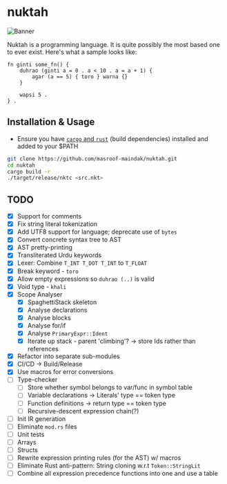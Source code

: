 # nuktah

![Banner](.github/assets/logo.svg)

Nuktah is a programming language. It is quite possibly the most based one to ever exist. Here's what a sample looks like:

```
fn ginti some_fn() {
	duhrao (ginti a = 0 . a < 10 . a = a + 1) {
		agar (a == 5) { toro } warna {}
	}

	wapsi 5 .
} .
```

## Installation & Usage

- Ensure you have [`cargo` and `rust`](https://www.rust-lang.org/tools/install) (build dependencies) installed and added to your $PATH

```bash
git clone https://github.com/masroof-maindak/nuktah.git
cd nuktah
cargo build -r
./target/release/nktc <src.nkt>
```

## TODO

- [x] Support for comments
- [x] Fix string literal tokenization
- [x] Add UTF8 support for language; deprecate use of `bytes`
- [x] Convert concrete syntax tree to AST
- [x] AST pretty-printing
- [x] Transliterated Urdu keywords
- [x] Lexer: Combine `T_INT T_DOT T_INT` to `T_FLOAT`
- [x] Break keyword - `toro`
- [x] Allow empty expressions so `duhrao (..)` is valid
- [x] Void type - `khali`
- [x] Scope Analyser
    - [x] SpaghettiStack skeleton
    - [x] Analyse declarations
    - [x] Analyse blocks
    - [x] Analyse for/if
    - [x] Analyse `PrimaryExpr::Ident`
    - [x] Iterate up stack - parent 'climbing'? -> store Ids rather than references
- [x] Refactor into separate sub-modules
- [x] CI/CD -> Build/Release
- [x] Use macros for error conversions
- [ ] Type-checker
    - [ ] Store whether symbol belongs to var/func in symbol table
    - [ ] Variable declarations -> Literals' type == token type
    - [ ] Function definitions -> return type == token type
    - [ ] Recursive-descent expression chain(?)
- [ ] Init IR generation
- [ ] Eliminate `mod.rs` files
- [ ] Unit tests
- [ ] Arrays
- [ ] Structs
- [ ] Rewrite expression printing rules (for the AST) w/ macros
- [ ] Eliminate Rust anti-pattern: String cloning w.r.t `Token::StringLit`
- [ ] Combine all expression precedence functions into one and use a table
